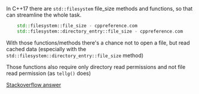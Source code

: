 In C++17 there are `std::filesystem` file_size methods and functions, so that can streamline the whole task.

```cpp
    std::filesystem::file_size - cppreference.com
    std::filesystem::directory_entry::file_size - cppreference.com
```

With those functions/methods there's a chance not to open a file, but read cached data (especially with the `std::filesystem::directory_entry::file_size` method)

Those functions also require only directory read permissions and not file read permission (as `tellg()` does)

[Stackoverflow answer](https://stackoverflow.com/questions/22984956/tellg-function-give-wrong-size-of-file/54065421#54065421)

